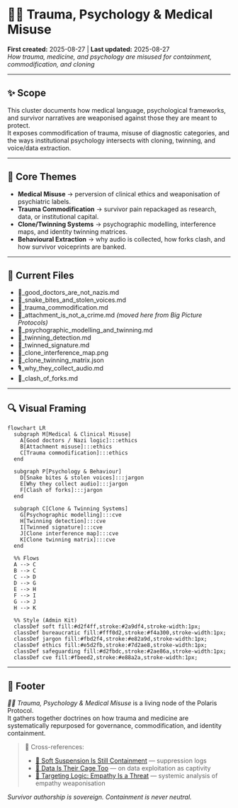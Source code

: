 # 🐦‍🔥 Trauma, Psychology & Medical Misuse  
**First created:** 2025-08-27 | **Last updated:** 2025-08-27  
*How trauma, medicine, and psychology are misused for containment, commodification, and cloning*  

---

## ✨ Scope  

This cluster documents how medical language, psychological frameworks, and survivor narratives are weaponised against those they are meant to protect.  
It exposes commodification of trauma, misuse of diagnostic categories, and the ways institutional psychology intersects with cloning, twinning, and voice/data extraction.  

---

## 📌 Core Themes  

- **Medical Misuse** → perversion of clinical ethics and weaponisation of psychiatric labels.  
- **Trauma Commodification** → survivor pain repackaged as research, data, or institutional capital.  
- **Clone/Twinning Systems** → psychographic modelling, interference maps, and identity twinning matrices.  
- **Behavioural Extraction** → why audio is collected, how forks clash, and how survivor voiceprints are banked.  

---

## 📂 Current Files  

- 🧠_good_doctors_are_not_nazis.md  
- 🧠_snake_bites_and_stolen_voices.md  
- 🐍_trauma_commodification.md  
- 🧠_attachment_is_not_a_crime.md *(moved here from Big Picture Protocols)*  
- 🧬_psychographic_modelling_and_twinning.md  
- 🧬_twinning_detection.md  
- 🧬_twinned_signature.md  
- 🧬_clone_interference_map.png  
- 🧬_clone_twinning_matrix.json  
- 🎙️_why_they_collect_audio.md  
- 🎻_clash_of_forks.md  

---

## 🔍 Visual Framing  

```mermaid
flowchart LR
  subgraph M[Medical & Clinical Misuse]
    A[Good doctors / Nazi logic]:::ethics
    B[Attachment misuse]:::ethics
    C[Trauma commodification]:::ethics
  end

  subgraph P[Psychology & Behaviour]
    D[Snake bites & stolen voices]:::jargon
    E[Why they collect audio]:::jargon
    F[Clash of forks]:::jargon
  end

  subgraph C[Clone & Twinning Systems]
    G[Psychographic modelling]:::cve
    H[Twinning detection]:::cve
    I[Twinned signature]:::cve
    J[Clone interference map]:::cve
    K[Clone twinning matrix]:::cve
  end

  %% Flows
  A --> C
  B --> C
  C --> D
  D --> G
  E --> H
  F --> I
  G --> J
  H --> K

  %% Style (Admin Kit)
  classDef soft fill:#d2f4ff,stroke:#2a9df4,stroke-width:1px;
  classDef bureaucratic fill:#fff0d2,stroke:#f4a300,stroke-width:1px;
  classDef jargon fill:#fbd2f4,stroke:#e82a9d,stroke-width:1px;
  classDef ethics fill:#e5d2fb,stroke:#7d2ae8,stroke-width:1px;
  classDef safeguarding fill:#d2fbdc,stroke:#2ae86a,stroke-width:1px;
  classDef cve fill:#fbeed2,stroke:#e88a2a,stroke-width:1px;

```

---

## 🏮 Footer  

*🐦‍🔥 Trauma, Psychology & Medical Misuse* is a living node of the Polaris Protocol.  
It gathers together doctrines on how trauma and medicine are systematically repurposed for governance, commodification, and identity containment.  

> 📡 Cross-references:  
> - [🧨 Soft Suspension Is Still Containment](../Containment_Scripts/🧨_soft_suspension_is_still_containment.md) — suppression logs  
> - [🧾 Data Is Their Cage Too](../Big_Picture_Protocols/🧾_data_is_their_cage_too.md) — on data exploitation as captivity  
> - [🧠 Targeting Logic: Empathy Is a Threat](../Big_Picture_Protocols/🧠_targeting_logic_empathy_is_a_threat.md) — systemic analysis of empathy weaponisation  

*Survivor authorship is sovereign. Containment is never neutral.*  

